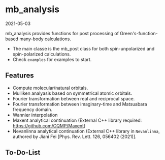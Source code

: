 mb_analysis
===================

2021-05-03

mb_analysis provides functions for post processing of Green's-function-based many-body calculations. 
* The main classe is the mb_post class for both spin-unpolarized and spin-polarized calculations. 
* Check `examples` for examples to start. 
  
Features
----------
* Compute molecular/natural orbitals.
* Mulliken analyasis based on symmetrical atomic orbitals.
* Fourier transformation between real and reciprocal space.
* Fourier transformation between imaginary-time and Matsuabara frequency domain.
* Wannier interpolation
* Maxent analytical continuation (External C++ library required: https://github.com/CQMP/Maxent) 
* Nevanlinna analytical continuation (External C++ library in `Nevanlinna`, authored by Jiani Fei [Phys. Rev. Lett. 126, 056402 (2021)].

To-Do-List
-----------